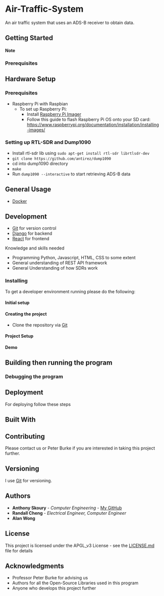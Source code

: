 # Air-Traffic-System
An air traffic system that uses an ADS-B receiver to obtain data.

## Getting Started



#### Note


### Prerequisites

## Hardware Setup
### Prerequisites
* Raspberry Pi with Raspbian
  * To set up Raspberry Pi: 
    * Install [Raspberry Pi Imager](https://www.raspberrypi.org/software/) 
    * Follow this guide to flash Raspberry Pi OS onto your SD card: https://www.raspberrypi.org/documentation/installation/installing-images/
### Setting up RTL-SDR and Dump1090
* Install rtl-sdr lib using `sudo apt-get install rtl-sdr librtlsdr-dev`
* `git clone https://github.com/antirez/dump1090`
* cd into dump1090 directory
* `make`
* Run `dump1090 --interactive` to start retrieving ADS-B data

## General Usage
* [Docker](https://www.docker.com/)

## Development
* [Git](https://git-scm.com/) for version control
* [Django](https://www.djangoproject.com/) for backend
* [React](https://reactjs.org/) for frontend


Knowledge and skills needed

* Programming Python, Javascript, HTML, CSS to some extent
* General understanding of REST API framework
* General Understanding of how SDRs work


### Installing

To get a developer environment running please do the following:

#### Initial setup



#### Creating the project

* Clone the repository via [Git](https://help.github.com/en/articles/cloning-a-repository)

#### Project Setup




#### Demo

## Building then running the program



### Debugging the program



## Deployment

For deploying follow these steps





## Built With



## Contributing

Please contact us or Peter Burke if you are interested in taking this project further.

## Versioning

I use [Git](https://git-scm.com/) for versioning.

## Authors

* **Anthony Skoury** - *Computer Engineering* - [My GitHub](https://github.com/AnthonySkoury)
* **Randall Cheng** - *Electrical Engineer, Computer Engineer*
* **Alan Wong**

## License
This project is licensed under the APGL_v3 License - see the [LICENSE.md](LICENSE.md) file for details


## Acknowledgments

* Professor Peter Burke for advising us
* Authors for all the Open-Source Libraries used in this program
* Anyone who develops this project further
